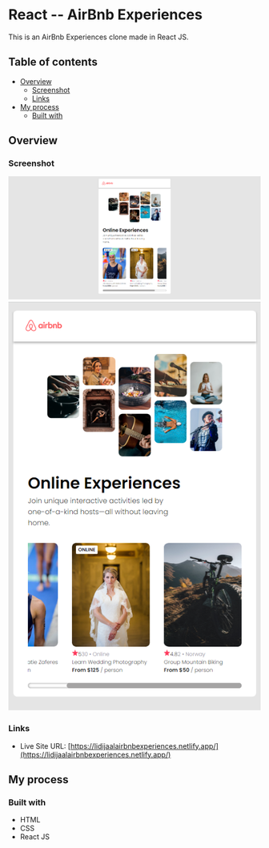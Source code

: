 # React -- AirBnb Experiences

This is an AirBnb Experiences clone made in React JS.

## Table of contents

- [Overview](#overview)
  - [Screenshot](#screenshot)
  - [Links](#links)
- [My process](#my-process)
  - [Built with](#built-with)
  

## Overview


### Screenshot

![](src/images/Screenshot_1.png)
![](src/images/Screenshot_2.png)


### Links

- Live Site URL: [https://lidijaalairbnbexperiences.netlify.app/](https://lidijaalairbnbexperiences.netlify.app/)


## My process

### Built with

- HTML
- CSS
- React JS